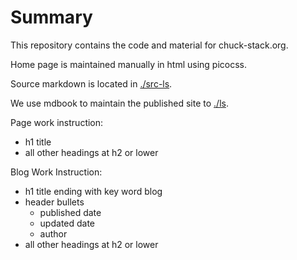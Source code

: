 # Summary

This repository contains the code and material for chuck-stack.org.

Home page is maintained manually in html using picocss.

Source markdown is located in [./src-ls](./src-ls/).

We use mdbook to maintain the published site to [./ls](./ls/).

Page work instruction:
- h1 title
- all other headings at h2 or lower

Blog Work Instruction:
- h1 title ending with key word blog
- header bullets
  - published date
  - updated date
  - author
- all other headings at h2 or lower


